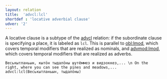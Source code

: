 ```yaml
---
layout: relation
title:  'advcl:lcl'
shortdef : 'locative adverbial clause'
udver: '2'
---
```


A locative clause is a subtype of the [advcl]() relation: if the subordinate clause is specifying a place, it is labeled as `lcl`.
This is parallel to [obl:lmod](), which covers temporal modifiers that are realized as nominals,
and [advmod:lmod](), which covers temporal modifiers that are realized as adverbs.

~~~ sdparse
Веськытланьын, кытӧн тыдалӧны шутёммез и видзоккез,... \n On the right, where you can see the pines and meadows,...
advcl:lcl(Веськытланьын, тыдалӧны)

~~~


<!-- Interlanguage links updated Ne 5. května 2024, 18:20:35 CEST -->

